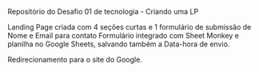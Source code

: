 Repositório do Desafio 01 de tecnologia - Criando uma LP

Landing Page criada com 4 seções curtas e 1 formulário de submissão de Nome e Email para contato
Formulário integrado com Sheet Monkey e planilha no Google Sheets, salvando também a Data-hora de envio.

Redirecionamento para o site do Google.